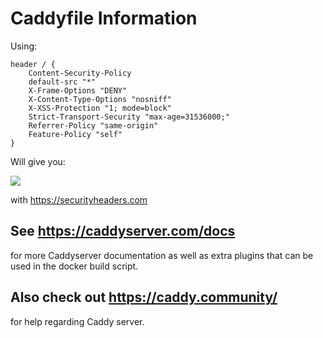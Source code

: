 # Caddyfile Information

Using:

```Caddyfile
header / {
    Content-Security-Policy 
    default-src "*"
    X-Frame-Options "DENY"
    X-Content-Type-Options "nosniff"
    X-XSS-Protection "1; mode=block"
    Strict-Transport-Security "max-age=31536000;"
    Referrer-Policy "same-origin"
    Feature-Policy "self"
}
```

Will give you:

![](https://i.imgur.com/x8zwKLp.png)

with https://securityheaders.com


## See https://caddyserver.com/docs 
for more Caddyserver documentation as well as extra plugins that can be used in the docker build script.
## Also check out https://caddy.community/
for help regarding Caddy server.

